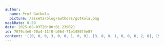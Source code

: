 ```yaml
---
author:
  name: Prof Gotkola
  picture: /assets/blog/authors/gotkola.png
maskRate: 0.59
date: 2025-08-03T20:00:01.239021
id: 7079c4e0-70a4-11f0-b564-71e1480f5e87
content: '[[0, 0, 0, 3, 0, 0, 1, 0, 0], [3, 8, 0, 1, 0, 0, 0, 2, 6], [5, 1, 0, 0, 6, 4, 7, 0, 8], [0, 6, 1, 4, 0, 0, 0, 9, 0], [9, 4, 0, 6, 2, 0, 3, 0, 0], [8, 0, 0, 0, 0, 0, 0, 0, 0], [2, 0, 0, 0, 1, 3, 0, 6, 0], [1, 0, 4, 0, 5, 0, 0, 0, 2], [6, 0, 7, 0, 0, 0, 0, 1, 0]]'
---
```

